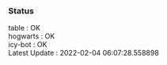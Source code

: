 ### Status


table : OK  
hogwarts : OK  
icy-bot : OK  
Latest Update : 2022-02-04 06:07:28.558898
